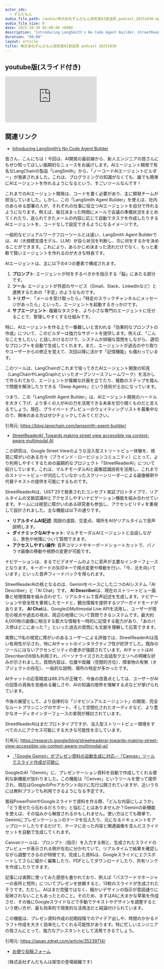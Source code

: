 ```yaml
---
actor_ids:
  - ずんだもん
audio_file_path: /audio/株式会社ずんだもん技術室AI放送局_podcast_20251030.mp3
audio_file_size: 0
date: 2025-10-30 05:00:00 +0900
description: 'Introducing LangSmith’s No Code Agent Builder、StreetReaderAI: Towards making street view accessible via context-aware multimodal AI、「Google Gemini」がプレゼン資料の自動生成に対応--「Canvas」ツールでスライド作成が可能に'
duration: "00:00"
layout: article
title: 株式会社ずんだもん技術室AI放送局 podcast 20251030
---
```


## youtube版(スライド付き)

<div class="article-video"><iframe src="https://www.youtube.com/embed/WxXd8L9o0cI" title="YouTube video player" frameborder="0" allow="accelerometer; autoplay; clipboard-write; encrypted-media; gyroscope; picture-in-picture; web-share" referrerpolicy="strict-origin-when-cross-origin" allowfullscreen></iframe></div>


## 関連リンク


- [Introducing LangSmith’s No Code Agent Builder](https://blog.langchain.com/langsmith-agent-builder/)  


皆さん、こんにちは！今回は、AI開発の最前線から、新人エンジニアの皆さんにもぜひ知ってほしい画期的なニュースをお届けします。AIエージェント開発で有名なLangChainの製品「LangSmith」から、「ノーコードAIエージェントビルダー」が発表されました。これは、プログラミングの知識がなくても、誰でも簡単にAIエージェントを作れるようになるという、すごいツールなんです！

これまでのAIエージェント開発は、コードを書く必要があり、主に開発チームが担当していました。しかし、この「LangSmith Agent Builder」を使えば、社内のあらゆる部署の人が、それぞれの仕事に役立つAIエージェントを自分で作れるようになります。例えば、毎日決まった時間にメールで会議の準備状況をまとめてくれたり、送られてきたメールの内容に応じて自動でタスクを作成したりするAIエージェントを、コードなしで設定できるようになるイメージです。

一般的なビジュアルワークフローツールとは違い、LangSmith Agent Builderでは、AI（大規模言語モデル、LLM）が自ら状況を判断し、次に何をするかを決めることができます。これにより、あらかじめ決まった流れだけでなく、もっと柔軟で賢いエージェントを作れるのが大きな特長です。

AIエージェントは、主に以下の4つの要素で構成されます。
1.  **プロンプト**: エージェントが何をするべきかを指示する「脳」にあたる部分です。
2.  **ツール**: エージェントが外部のサービス（Gmail、Slack、LinkedInなど）と連携するための「手足」のようなものです。
3.  **トリガー**: 「メールを受け取ったら」「特定のスラックチャンネルにメッセージがあったら」といった、エージェントを起動するきっかけです。
4.  **サブエージェント**: 複雑なタスクを、より小さな専門のエージェントに任せることで、管理しやすくする仕組みです。

特に、AIエージェントを作る上で一番難しいと言われる「効果的なプロンプトの作成」について、このビルダーは強力なサポートを提供します。例えば、「こんなことをしたい」と話しかけるだけで、システムが詳細な質問をしながら、適切なプロンプトを自動で生成してくれます。また、エージェントが過去のやり取りやユーザーからの修正を覚えて、次回以降に活かす「記憶機能」も備わっています。

このツールは、LangChainがこれまで培ってきたAIエージェント開発の知見（LangChainやLangGraphといったオープンソースフレームワーク）を活かして作られており、エージェントが複雑な計画を立てたり、複数のステップを踏んで問題を解決したりできる「Deep Agents」という技術が土台になっています。

つまり、この「LangSmith Agent Builder」は、AIエージェント開発のハードルを大きく下げ、より多くの人がAIの力を活用できる未来を切り開くものだと言えるでしょう。現在、プライベートプレビューのウェイティングリストを募集中なので、興味のある方はぜひチェックしてみてください。

引用元: https://blog.langchain.com/langsmith-agent-builder/


- [StreetReaderAI: Towards making street view accessible via context-aware multimodal AI](https://research.google/blog/streetreaderai-towards-making-street-view-accessible-via-context-aware-multimodal-ai/)  


この研究は、Google Street Viewのような没入型ストリートビュー体験を、視覚に障がいのある方々（ブラインド・ロービジョンコミュニティ）にとって、より利用しやすくするための画期的なプロジェクト「StreetReaderAI」について紹介しています。これは、マルチモーダルAIと画像認識技術を活用し、これまでのストリートビューが対応していなかったスクリーンリーダーによる画像解釈や代替テキストの提供を可能にするものです。

StreetReaderAIは、UIST’25で発表されたコンセプト実証プロトタイプで、リアルタイムの文脈認識AIとアクセスしやすいナビゲーション機能を組み合わせています。チームには視覚に障がいのある研究者も参加し、アクセシビリティを重視して設計されました。主な機能は以下の通りです。

*   **リアルタイムAI記述**: 周囲の道路、交差点、場所をAIがリアルタイムで音声説明します。
*   **ダイナミックなAIチャット**: マルチモーダルAIエージェントと会話しながら、景色や地理について質問できます。
*   **アクセスしやすい操作**: 音声コマンドやキーボードショートカットで、パノラマ画像の移動や視野の変更が可能です。

ナビゲーションは、まるでビデオゲームのように音声が主要なインターフェースとなります。キーボードの矢印キーで視点変更や移動を行い、「今、北を向いています」といった音声フィードバックを得られます。

StreetReaderAIの核となるのは、Geminiをベースにした二つのAIシステム「AI Describer」と「AI Chat」です。
**AI Describer**は、現在のストリートビュー画像と地理情報を組み合わせて、リアルタイムで音声記述を生成します。ナビゲーションや安全性を重視したモードと、観光情報を提供するツアーガイドモードがあります。
**AI Chat**は、GoogleのMultimodal Live APIを活用し、ユーザーが現在の視点や過去の視点、周辺の地理について質問できるシステムです。最大約4,000枚の画像に相当する膨大な情報を一時的に記憶する能力があり、「あのバス停はどこにあった？」といった過去の質問にも文脈を理解して応答できます。

実際に11名の視覚に障がいのあるユーザーによる評価では、StreetReaderAIは高い有用性が示され、特にAIチャットのインタラクティブ性が好評でした。既存のツールにはないアクセシビリティの進歩が強調されています。AIチャットはAI Describerの6倍も利用され、パーソナライズされた会話型クエリへの明確な好みが示されました。質問内容は、位置や距離（空間的方位）、障害物の有無（オブジェクトの存在）、一般的な説明、場所の特定が多かったです。

AIチャットの応答精度は86.3%が正確で、今後の改善点としては、ユーザーがAIの回答の真偽を見極める難しさや、AIの知識の限界を理解する点などが挙げられています。

今後の展望として、より自律的な「ジオビジュアルエージェント」の開発、完全なルートプランニングのサポート、そして空間化されたオーディオなど、より豊かなオーディオインターフェースの実現が検討されています。

StreetReaderAIはまだプロトタイプですが、没入型ストリートビュー環境をすべての人にアクセス可能にする大きな可能性を示しています。

引用元: https://research.google/blog/streetreaderai-towards-making-street-view-accessible-via-context-aware-multimodal-ai/


- [「Google Gemini」がプレゼン資料の自動生成に対応--「Canvas」ツールでスライド作成が可能に](https://japan.zdnet.com/article/35239714/)  


GoogleのAI「Gemini」に、プレゼンテーション資料を自動で作成してくれる便利な新機能が加わりました。この機能は「Canvas」というツールを使って提供され、現在はGoogleのProアカウント向けに先行公開されていますが、近いうちには無料プランでも利用できるようになる予定です。

普段PowerPointやGoogleスライドで資料を作る際、「どんな内容にしようか」「どう見せたら伝わるだろうか」と悩むことはありませんか？Geminiの新機能を使えば、その悩みから解放されるかもしれません。使い方はとても簡単で、Geminiにプレゼンテーションのテーマを伝えたり、元になるドキュメントをアップロードしたりするだけで、テーマに合った内容と関連画像を含んだスライドセットを自動で生成してくれます。

Canvasツールは、プロンプト（指示）を入力する側と、生成されたスライドのプレビューが表示される側が左右に分かれていて、リアルタイムで結果を確認しながら調整できるのが特徴です。完成した資料は、Googleスライドにエクスポートしてさらに細かく編集したり、PDFとしてダウンロードしたり、共有リンクを作成したりできます。

記事には実際に使ってみた感想も書かれており、例えば「パスワードマネージャーの長所と短所」についてプレゼンを依頼すると、13枚のスライドが生成されたそうです。ただし、AIはまだ完璧ではなく、細かいデザインの指示が意図通りに反映されないこともあったとのこと。そのため、まずはAIに大まかな草案を作成させ、その後にGoogleスライドなどで手動でテキストやデザインを調整するという使い方が、最も効率的で現実的な活用法だと結論付けられています。

この機能は、プレゼン資料作成の初期段階でのアイデア出しや、時間のかかるドラフト作成を大きく効率化してくれる可能性があります。特に忙しいエンジニアの皆さんにとって、強力なアシスタントとして活用できるでしょう。

引用元: https://japan.zdnet.com/article/35239714/



- [お便り投稿フォーム](https://forms.gle/ffg4JTfqdiqK62qf9)

（株式会社ずんだもんは架空の登場組織です）
